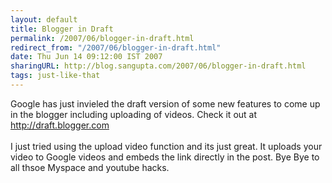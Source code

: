 ```yaml
---
layout: default
title: Blogger in Draft
permalink: /2007/06/blogger-in-draft.html
redirect_from: "/2007/06/blogger-in-draft.html"
date: Thu Jun 14 09:12:00 IST 2007
sharingURL: http://blog.sangupta.com/2007/06/blogger-in-draft.html
tags: just-like-that
---
```

Google has just invieled the draft version of some new features to come up in the blogger including uploading of videos. Check it out at 
<a href="http://draft.blogger.com">http://draft.blogger.com</a>
<br>
<br>I just tried using the upload video function and its just great. It uploads your video to Google videos and embeds the link directly in the post. Bye Bye to all thsoe Myspace and youtube hacks.
